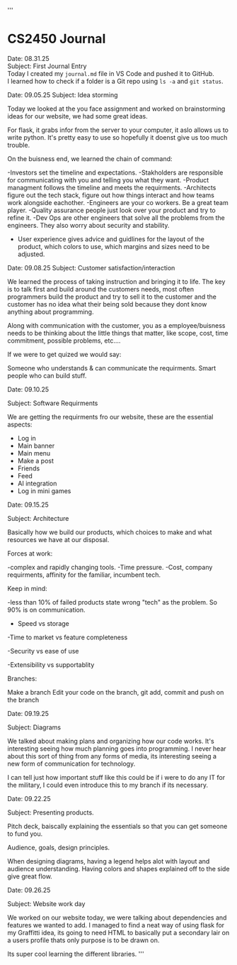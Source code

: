 '''

# CS2450 Journal

Date: 08.31.25  
Subject: First Journal Entry  
Today I created my `journal.md` file in VS Code and pushed it to GitHub.  
I learned how to check if a folder is a Git repo using `ls -a` and `git status`.  

Date: 09.05.25
Subject: Idea storming

Today we looked at the you face assignment and worked on brainstorming ideas for our website, we had some great ideas. 

For flask, it grabs infor from the server to your computer, it aslo allows us to write python. It's pretty easy to use so hopefully it doenst give us too much trouble. 

On the buisness end, we learned the chain of command:

-Investors set the timeline and expectations.
-Stakholders are responsible for communicating with you and telling you what they want.
-Product managment follows the timeline and meets the requirments.
-Architects figure out the tech stack, figure out how things interact and how teams work alongside eachother. 
-Engineers are your co workers. Be a great team player.
-Quality assurance people just look over your product and try to refine it. 
-Dev Ops are other engineers that solve all the problems from the engineers. They also worry about security and stability.
- User experience gives advice and guidlines for the layout of the product, which colors to use, which margins and sizes need to be adjusted.


Date: 09.08.25
Subject: Customer satisfaction/interaction

We learned the process of taking instruction and bringing it to life. The key is to talk first and build around the customers needs, most often programmers build the product and try to sell it to the customer and the customer has no idea what their being sold because they dont know anything about programming. 

Along with communication with the customer, you as a employee/buisness needs to be thinking about the little things that matter, like scope, cost, time commitment, possible problems, etc....

If we were to get quized we would say:

Someone who understands & can communicate the requirments.
Smart people who can build stuff.

Date: 09.10.25

Subject: Software Requirments

We are getting the requirments fro our website, these are the essential aspects:

- Log in
- Main banner
- Main menu
- Make a post
- Friends
- Feed
- AI integration
- Log in mini games

Date: 09.15.25

Subject: Architecture

Basically how we build our products, which choices to make and what resources we have at our disposal.

Forces at work:

-complex and rapidly changing tools.
-Time pressure.
-Cost, company requirments, affinity for the familiar, incumbent tech.

Keep in mind:

-less than 10% of failed products state wrong "tech" as the problem. So 90% is on communication.

- Speed vs storage

-Time to market vs feature completeness

-Security vs ease of use

-Extensibility vs supportablity


Branches:

Make a branch
Edit your code on the branch, git add, commit and push on the branch


Date: 09.19.25

Subject: Diagrams

We talked about making plans and organizing how our code works. It's interesting seeing how much planning goes into programming. I never hear about this sort of thing from any forms of media, its interesting seeing a new form of communication for technology.

I can tell just how important stuff like this could be if i were to do any IT for the military, I could even introduce this to my branch if its necessary.


Date: 09.22.25

Subject: Presenting products.

Pitch deck, baiscally explaining the essentials so that you can get someone to fund you. 

Audience, goals, design principles.

When designing diagrams, having a legend helps alot with layout and audience understanding. Having colors and shapes explained off to the side give great flow. 

Date: 09.26.25

Subject: Website work day

We worked on our website today, we were talking about dependencies and features we wanted to add. I managed to find a neat way of using flask for my Graffitti idea, its going to need HTML to basically put a secondary lair on a users profile thats only purpose is to be drawn on.

Its super cool learning the different libraries.
'''
